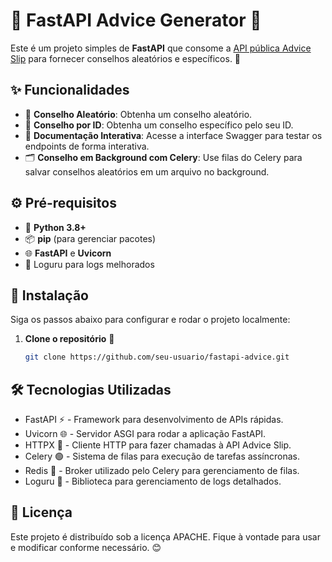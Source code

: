 
# 🌟 FastAPI Advice Generator 🌟

Este é um projeto simples de **FastAPI** que consome a [API pública Advice Slip](https://api.adviceslip.com/#endpoint-random) para fornecer conselhos aleatórios e específicos. 🚀

## ✨ Funcionalidades
- 🔄 **Conselho Aleatório**: Obtenha um conselho aleatório.
- 🎯 **Conselho por ID**: Obtenha um conselho específico pelo seu ID.
- 📄 **Documentação Interativa**: Acesse a interface Swagger para testar os endpoints de forma interativa.
- 🗂️ **Conselho em Background com Celery**: Use filas do Celery para salvar conselhos aleatórios em um arquivo no background.

## ⚙️ Pré-requisitos

- 🐍 **Python 3.8+**
- 📦 **pip** (para gerenciar pacotes)
- 🌐 **FastAPI** e **Uvicorn**
- 📝 Loguru para logs melhorados

## 🚀 Instalação

Siga os passos abaixo para configurar e rodar o projeto localmente:

1. **Clone o repositório** 📂
   ```bash
   git clone https://github.com/seu-usuario/fastapi-advice.git

## 🛠️ Tecnologias Utilizadas
- FastAPI ⚡ - Framework para desenvolvimento de APIs rápidas.
- Uvicorn 🌐 - Servidor ASGI para rodar a aplicação FastAPI.
- HTTPX 📨 - Cliente HTTP para fazer chamadas à API Advice Slip.
- Celery 🟢 - Sistema de filas para execução de tarefas assíncronas.
- Redis 🔗 - Broker utilizado pelo Celery para gerenciamento de filas.
- Loguru 📝 - Biblioteca para gerenciamento de logs detalhados.

## 📝 Licença
Este projeto é distribuído sob a licença APACHE. Fique à vontade para usar e modificar conforme necessário. 😊